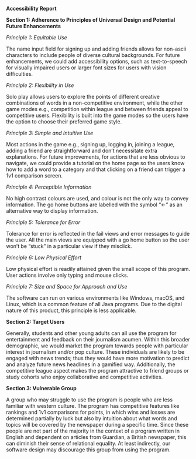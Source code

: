 **Accessibility Report**

**Section 1: Adherence to Principles of Universal Design and Potential Future Enhancements**

*Principle 1: Equitable Use*

The name input field for signing up and adding friends allows for non-ascii characters to include people of diverse cultural backgrounds. For future enhancements, we could add accessibility options, such as text-to-speech for visually impaired users or larger font sizes for users with vision difficulties.

*Principle 2: Flexibility in Use*

Solo play allows users to explore the points of different creative combinations of words in a non-competitive environment, while the other game modes e.g., competition within league and between friends appeal to competitive users. Flexibility is built into the game modes so the users have the option to choose their preferred game style.

*Principle 3: Simple and Intuitive Use*

Most actions in the game e.g., signing up, logging in, joining a league, adding a friend are straightforward and don’t necessitate extra explanations. For future improvements, for actions that are less obvious to navigate, we could provide a tutorial on the home page so the users know how to add a word to a category and that clicking on a friend can trigger a 1v1 comparison screen.

*Principle 4: Perceptible Information*

No high contrast colours are used, and colour is not the only way to convey information. The go home buttons are labelled with the symbol “←” as an alternative way to display information.

*Principle 5: Tolerance for Error*

Tolerance for error is reflected in the fail views and error messages to guide the user. All the main views are equipped with a go home button so the user won’t be “stuck” in a particular view if they misclick.

*Principle 6: Low Physical Effort*

Low physical effort is readily attained given the small scope of this program. User actions involve only typing and mouse clicks.

*Principle 7: Size and Space for Approach and Use*

The software can run on various environments like Windows, macOS, and Linux, which is a common feature of all Java programs. Due to the digital nature of this product, this principle is less applicable.

**Section 2: Target Users**

Generally, students and other young adults can all use the program for entertainment and feedback on their journalism acumen. Within this broader demographic, we would market the program towards people with particular interest in journalism and/or pop culture. These individuals are likely to be engaged with news trends; thus they would have more motivation to predict and analyze future news headlines in a gamified way. Additionally, the competitive league aspect makes the program attractive to friend groups or study cohorts who enjoy collaborative and competitive activities.

**Section 3: Vulnerable Group**

A group who may struggle to use the program is people who are less familiar with western culture. The program has competitive features like rankings and 1v1 comparisons for points, in which wins and losses are determined partially by luck but also by intuition about what words and topics will be covered by the newspaper during a specific time. Since these people are not part of the majority in the context of a program written in English and dependent on articles from Guardian, a British newspaper, this can diminish their sense of relational equality. At least indirectly, our software design may discourage this group from using the program.
